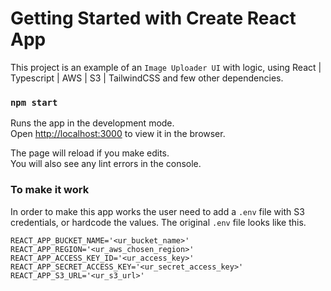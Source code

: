 # Getting Started with Create React App

This project is an example of an `Image Uploader UI` with logic, using React | Typescript | AWS | S3 | TailwindCSS and few other dependencies.

### `npm start`

Runs the app in the development mode.\
Open [http://localhost:3000](http://localhost:3000) to view it in the browser.

The page will reload if you make edits.\
You will also see any lint errors in the console.

### To make it work

In order to make this app works the user need to add a `.env` file with S3 credentials, or hardcode the values. The original `.env` file looks like this.

```
REACT_APP_BUCKET_NAME='<ur_bucket_name>'
REACT_APP_REGION='<ur_aws_chosen_region>'
REACT_APP_ACCESS_KEY_ID='<ur_access_key>'
REACT_APP_SECRET_ACCESS_KEY='<ur_secret_access_key>'
REACT_APP_S3_URL='<ur_s3_url>'
```
